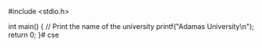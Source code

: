 #include <stdio.h>

int main() {
    // Print the name of the university
    printf("Adamas University\n");
    return 0;
}# cse
